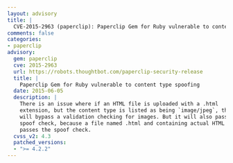 ```yaml
---
layout: advisory
title: |
  CVE-2015-2963 (paperclip): Paperclip Gem for Ruby vulnerable to content type spoofing
comments: false
categories:
- paperclip
advisory:
  gem: paperclip
  cve: 2015-2963
  url: https://robots.thoughtbot.com/paperclip-security-release
  title: |
    Paperclip Gem for Ruby vulnerable to content type spoofing
  date: 2015-06-05
  description: |
    There is an issue where if an HTML file is uploaded with a .html
    extension, but the content type is listed as being `image/jpeg`, this
    will bypass a validation checking for images. But it will also pass the
    spoof check, because a file named .html and containing actual HTML
    passes the spoof check.
  cvss_v2: 4.3
  patched_versions:
  - ">= 4.2.2"
---
```

